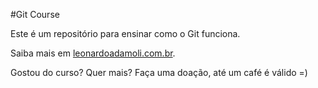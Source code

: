 #Git Course

Este é um repositório para ensinar como o Git funciona.

Saiba mais em [leonardoadamoli.com.br](http://leonardoadamoli.com.br).

Gostou do curso? Quer mais? Faça uma doação, até um café é válido =)
